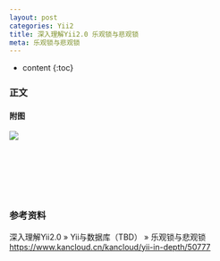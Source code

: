 ```yaml
---
layout: post
categories: Yii2
title: 深入理解Yii2.0 乐观锁与悲观锁
meta: 乐观锁与悲观锁
---
```

* content
{:toc}

### 正文


#### 附图

![]({{site.baseurl}}/images/20200428/20200428193090.png)

<br/><br/><br/><br/><br/>
### 参考资料

深入理解Yii2.0 » Yii与数据库（TBD） » 乐观锁与悲观锁 <https://www.kancloud.cn/kancloud/yii-in-depth/50777>
